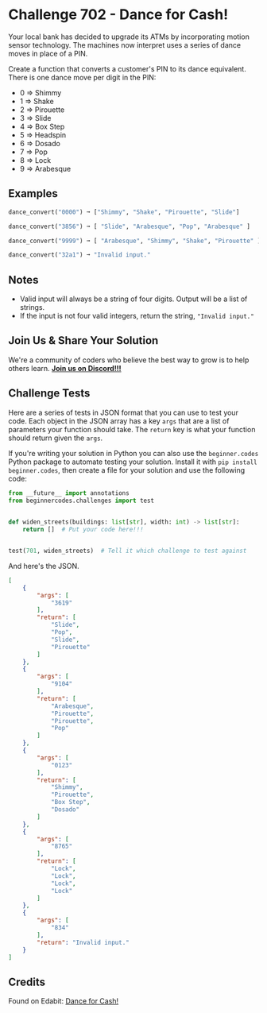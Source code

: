 # Challenge 702 - Dance for Cash!

Your local bank has decided to upgrade its ATMs by incorporating motion sensor technology. The machines now interpret uses a series of dance moves in place of a PIN.

Create a function that converts a customer's PIN to its dance equivalent. There is one dance move per digit in the PIN:

- 0 => Shimmy
- 1 => Shake
- 2 => Pirouette
- 3 => Slide
- 4 => Box Step
- 5 => Headspin
- 6 => Dosado
- 7 => Pop
- 8 => Lock
- 9 => Arabesque

## Examples
```python
dance_convert("0000") ➞ ["Shimmy", "Shake", "Pirouette", "Slide"]

dance_convert("3856") ➞ [ "Slide", "Arabesque", "Pop", "Arabesque" ]

dance_convert("9999") ➞ [ "Arabesque", "Shimmy", "Shake", "Pirouette" ]

dance_convert("32a1") ➞ "Invalid input."
```
## Notes

- Valid input will always be a string of four digits. Output will be a list of strings.
- If the input is not four valid integers, return the string, `"Invalid input."`

## Join Us & Share Your Solution

We're a community of coders who believe the best way to grow is to help others learn. **[Join us on Discord!!!](https://discord.gg/sfHykntuGy)**

## Challenge Tests

Here are a series of tests in JSON format that you can use to test your code. Each object in the JSON array has a key `args` that are a list of parameters your function should take. The `return` key is what your function should return given the `args`. 

If you're writing your solution in Python you can also use the `beginner.codes` Python package to automate testing your solution. Install it with `pip install beginner.codes`, then create a file for your solution and use the following code:
```python
from __future__ import annotations
from beginnercodes.challenges import test

    
def widen_streets(buildings: list[str], width: int) -> list[str]:
    return []  # Put your code here!!!


test(701, widen_streets)  # Tell it which challenge to test against
```
And here's the JSON.
```json
[
    {
        "args": [
            "3619"
        ],
        "return": [
            "Slide",
            "Pop",
            "Slide",
            "Pirouette"
        ]
    },
    {
        "args": [
            "9104"
        ],
        "return": [
            "Arabesque",
            "Pirouette",
            "Pirouette",
            "Pop"
        ]
    },
    {
        "args": [
            "0123"
        ],
        "return": [
            "Shimmy",
            "Pirouette",
            "Box Step",
            "Dosado"
        ]
    },
    {
        "args": [
            "8765"
        ],
        "return": [
            "Lock",
            "Lock",
            "Lock",
            "Lock"
        ]
    },
    {
        "args": [
            "834"
        ],
        "return": "Invalid input."
    }
]
```
## Credits

Found on Edabit: [Dance for Cash!](https://edabit.com/challenge/kSHpZ3KguSDSb5cwx)
